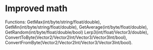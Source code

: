 # Improved math
Functions:
GetMax(int/byte/string/float/double),
GetMin(int/byte/string/float/double),
GetAverage(int/byte/float/double),
GetRandom(int/byte/float/double/bool)
Lerp3(int/float/Vector3/double),
ConvertToByte(Vector2/Vector2Int/Vector3/Vector3Int/bool),
ConvertFromByte(Vector2/Vector2Int/Vector3/Vector3Int/bool).
